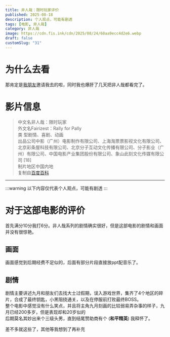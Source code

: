 ```yaml
---
title: 非人哉：限时玩家评价
published: 2025-08-18
description: 个人观点，可能有剧透
tags: [电影, 非人哉]
category: 非人哉
image: https://cdn.fis.ink/cdn/2025/08/24/68aa9ecc4d2e6.webp
draft: false
customSlug: "31"
---
```

# 为什么去看
那肯定是<a href="https://furrys.top" target="_blank">我朋友</a>邀请我去的啦，同时我也爆肝了几天把非人哉都看完了。

# 影片信息

> 中文名非人哉：限时玩家<br/>
> 外文名Fairizest：Rally for Pally<br/>
> 类    型剧情、喜剧、动画<br/>
> 出品公司中影（广州）电影制作有限公司、上海淘票票影视文化有限公司、北京彩条屋科技有限公司、北京分子互动文化传播有限公司、分子影业（广州）有限公司、中国电影产业集团股份有限公司、象山此刻文化传媒有限公司 [18]<br/>
> 制片地区中国内地<br/>
复制自[百度百科](https://baike.baidu.com/item/%E9%9D%9E%E4%BA%BA%E5%93%89%EF%BC%9A%E9%99%90%E6%97%B6%E7%8E%A9%E5%AE%B6/65246506)<br/>
-------
:::warning
以下内容仅代表个人观点，可能有剧透
:::

# 对于这部电影的评价

首先满分10分我打6分。非人哉系列的剧情确实很好，但是这部电影的剧情和画面并没有很惊艳。

## 画面

画面感觉到后期经费不足似的，后面有部分片段直接放ppt配音乐了。

## 剧情

剧情主要讲述九月和朋友们去找大士过假期，误入游戏世界，集齐了4个地区的碎片，合成了最终钥匙，小黑阻挠通关，以及在停服前打败最终BOSS。<br/>
整个电影中感觉没有什么笑点，并且将主角九月刻画的比较弱易弄杂事的样子，九月已经200多岁，但是表现却和20岁似的<br/>
后期莫名其妙出来个三级头男，直到结尾赞助商有个 (**和平精英**) 我释怀了。<br/>

差不多就这些了，其他等我想到了再补充